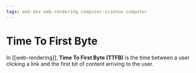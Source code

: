 ```yaml
---
tags: web-dev web-rendering computer-science computer
---
```


# Time To First Byte

In [[web-rendering]], **Time To First Byte (TTFB)** is the time between a user clicking a link and the first bit of content arriving to the user.
